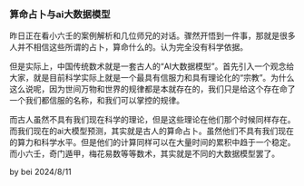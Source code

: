 ### 算命占卜与ai大数据模型
昨日正在看小六壬的案例解析和几位师兄的对话。骤然开悟到一件事，那就是很多人并不相信这些所谓的占卜，算命什么的。认为完全没有科学依据。

但是实际上，中国传统数术就是一套古人的“AI大数据模型”。首先引入一个观念给大家，就是目前科学实际上就是一个最具有信服力和具有理论化的“宗教”。为什么这么说呢，因为世间万物和世界的规律都是本就存在的，我们只是给这个存在命了一个我们都信服的名称，和我们可以掌控的规律。

而古人虽然不具有我们现在科学的理论，但是这些理论在他们那个时候同样存在。而我们现在的ai大模型预测，其实就是古人的算命占卜。虽然他们不具有我们现在的算力和科学水平。但是他们的计算同样可以在大量时间的累积中趋于一个稳定。而小六壬，奇门遁甲，梅花易数等等数术，其实就是不同的大数据模型罢了。

by bei
2024/8/11